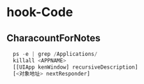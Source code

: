 # hook-Code
## CharacountForNotes
```javascript
  ps -e | grep /Applications/
  killall <APPNAME>
  [[UIApp kenWindow] recursiveDescription]
  [<对象地址> nextResponder]
```

